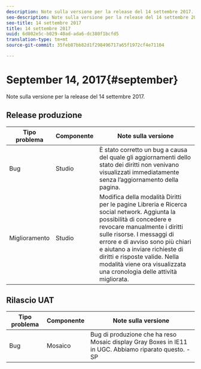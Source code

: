 ```yaml
---
description: Note sulla versione per la release del 14 settembre 2017.
seo-description: Note sulla versione per la release del 14 settembre 2017.
seo-title: 14 settembre 2017
title: 14 settembre 2017
uuid: 6d802e5c-b029-40ad-ada6-dc380f1bcfd5
translation-type: tm+mt
source-git-commit: 35feb87bb82d1f298496717a65f1972cf4e71104

---
```



# September 14, 2017{#september}

Note sulla versione per la release del 14 settembre 2017.

## Release produzione

| **Tipo problema** | **Componente** | **Note sulla versione** |
|---|---|---|
| Bug | Studio | È stato corretto un bug a causa del quale gli aggiornamenti dello stato dei diritti non venivano visualizzati immediatamente senza l’aggiornamento della pagina. |
| Miglioramento | Studio | Modifica della modalità Diritti per le pagine Libreria e Ricerca social network. Aggiunta la possibilità di concedere e revocare manualmente i diritti sulle risorse. I messaggi di errore e di avviso sono più chiari e aiutano a inviare richieste di diritti e risposte valide. Nella modalità viene ora visualizzata una cronologia delle attività migliorata. |

## Rilascio UAT

| **Tipo problema** | **Componente** | **Note sulla versione** |
|---|---|---|
| Bug | Mosaico | Bug di produzione che ha reso Mosaic display Gray Boxes in IE11 in UGC. Abbiamo riparato questo. -SP |

